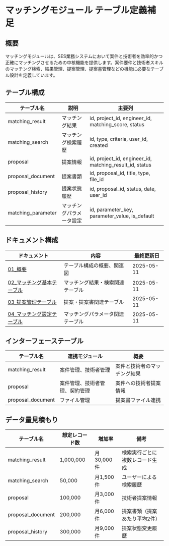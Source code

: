 # マッチングモジュール テーブル定義補足

## 概要
マッチングモジュールは、SES業務システムにおいて案件と技術者を効率的かつ正確にマッチングさせるための中核機能を提供します。案件要件と技術者スキルのマッチング検索、結果管理、提案管理、提案書管理などの機能に必要なテーブル設計を定義しています。

## テーブル構成

| テーブル名 | 説明 | 主要列 |
|----------|------|-------|
| matching_result | マッチング結果 | id, project_id, engineer_id, matching_score, status |
| matching_search | マッチング検索履歴 | id, type, criteria, user_id, created |
| proposal | 提案情報 | id, project_id, engineer_id, matching_result_id, status |
| proposal_document | 提案書類 | id, proposal_id, title, type, file_id |
| proposal_history | 提案状態履歴 | id, proposal_id, status, date, user_id |
| matching_parameter | マッチングパラメータ設定 | id, parameter_key, parameter_value, is_default |

## ドキュメント構成

| ドキュメント | 内容 | 最終更新日 |
|------------|------|----------|
| [01_概要](./01_概要.md) | テーブル構成の概要、関連図 | 2025-05-11 |
| [02_マッチング基本テーブル](./02_マッチング基本テーブル.md) | マッチング結果・検索関連テーブル | 2025-05-11 |
| [03_提案管理テーブル](./03_提案管理テーブル.md) | 提案・提案書関連テーブル | 2025-05-11 |
| [04_マッチング設定テーブル](./04_マッチング設定テーブル.md) | マッチングパラメータ関連テーブル | 2025-05-11 |

## インターフェーステーブル

| テーブル名 | 連携モジュール | 概要 |
|----------|--------------|------|
| matching_result | 案件管理、技術者管理 | 案件と技術者のマッチング結果 |
| proposal | 案件管理、技術者管理、契約管理 | 案件への技術者提案情報 |
| proposal_document | ファイル管理 | 提案書ファイル連携 |

## データ量見積もり

| テーブル名 | 想定レコード数 | 増加率 | 備考 |
|----------|--------------|-------|------|
| matching_result | 1,000,000 | 月30,000件 | 検索実行ごとに複数レコード生成 |
| matching_search | 50,000 | 月1,500件 | ユーザーによる検索履歴 |
| proposal | 100,000 | 月3,000件 | 技術者提案情報 |
| proposal_document | 200,000 | 月6,000件 | 提案書類（提案あたり平均2件） |
| proposal_history | 300,000 | 月9,000件 | 提案状態変更履歴 |